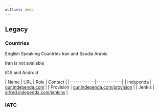 ```yaml
---
outline: deep
---
```


## Legacy

### Countries

English Speaking Countries
Iran and Saudia Arabia

Iran is not available

IOS and Android

| Name | URL | Role | Contact |
|-------------|-------------|
| Independa | [our.independa.com](https://our.independa.com) |
| Provision | [our.independa.com/provision](https://our.independa.com/provision/?next=/provision/devices) |
| Jenkis | [alfred.independa.com/jenkins](https://alfred.independa.com/jenkins/job/Independa/) |

### IATC